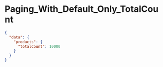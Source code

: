 # Paging_With_Default_Only_TotalCount

```json
{
  "data": {
    "products": {
      "totalCount": 10000
    }
  }
}
```
